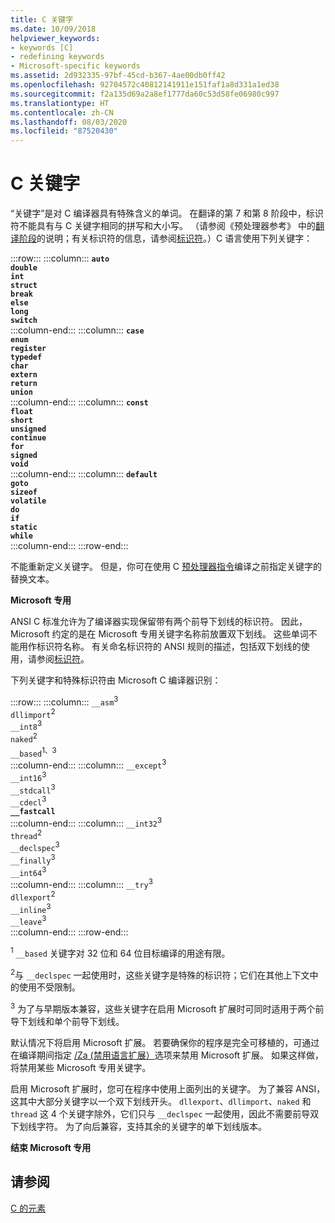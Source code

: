 ```yaml
---
title: C 关键字
ms.date: 10/09/2018
helpviewer_keywords:
- keywords [C]
- redefining keywords
- Microsoft-specific keywords
ms.assetid: 2d932335-97bf-45cd-b367-4ae00db0ff42
ms.openlocfilehash: 92704572c40812141911e151faf1a8d331a1ed38
ms.sourcegitcommit: f2a135d69a2a8ef1777da60c53d58fe06980c997
ms.translationtype: HT
ms.contentlocale: zh-CN
ms.lasthandoff: 08/03/2020
ms.locfileid: "87520430"
---
```

# <a name="c-keywords"></a>C 关键字

“关键字”是对 C 编译器具有特殊含义的单词。 在翻译的第 7 和第 8 阶段中，标识符不能具有与 C 关键字相同的拼写和大小写。 （请参阅《预处理器参考》  中的[翻译阶段](../preprocessor/phases-of-translation.md)的说明；有关标识符的信息，请参阅[标识符](../c-language/c-identifiers.md)。）C 语言使用下列关键字：

:::row:::
    :::column:::
        **`auto`**<br/>
        **`double`**<br/>
        **`int`**<br/>
        **`struct`**<br/>
        **`break`**<br/>
        **`else`**<br/>
        **`long`**<br/>
        **`switch`**<br/>
    :::column-end:::
    :::column:::
        **`case`**<br/>
        **`enum`**<br/>
        **`register`**<br/>
        **`typedef`**<br/>
        **`char`**<br/>
        **`extern`**<br/>
        **`return`**<br/>
        **`union`**<br/>
    :::column-end:::
    :::column:::
        **`const`**<br/>
        **`float`**<br/>
        **`short`**<br/>
        **`unsigned`**<br/>
        **`continue`**<br/>
        **`for`**<br/>
        **`signed`**<br/>
        **`void`**<br/>
    :::column-end:::
    :::column:::
        **`default`**<br/>
        **`goto`**<br/>
        **`sizeof`**<br/>
        **`volatile`**<br/>
        **`do`**<br/>
        **`if`**<br/>
        **`static`**<br/>
        **`while`**<br/>
    :::column-end:::
:::row-end:::

不能重新定义关键字。 但是，你可在使用 C [预处理器指令](../preprocessor/preprocessor-directives.md)编译之前指定关键字的替换文本。

**Microsoft 专用**

ANSI C 标准允许为了编译器实现保留带有两个前导下划线的标识符。 因此，Microsoft 约定的是在 Microsoft 专用关键字名称前放置双下划线。 这些单词不能用作标识符名称。 有关命名标识符的 ANSI 规则的描述，包括双下划线的使用，请参阅[标识符](../c-language/c-identifiers.md)。

下列关键字和特殊标识符由 Microsoft C 编译器识别：

:::row:::
    :::column:::
        `__asm`<sup>3</sup><br/>
        `dllimport`<sup>2</sup><br/>
        `__int8`<sup>3</sup><br/>
        `naked`<sup>2</sup><br/>
        `__based`<sup>1、3</sup><br/>
    :::column-end:::
    :::column:::
        `__except`<sup>3</sup><br/>
        `__int16`<sup>3</sup><br/>
        `__stdcall`<sup>3</sup><br/>
        `__cdecl`<sup>3</sup><br/>
        **`__fastcall`**<br/>
    :::column-end:::
    :::column:::
        `__int32`<sup>3</sup><br/>
        `thread`<sup>2</sup><br/>
        `__declspec`<sup>3</sup><br/>
        `__finally`<sup>3</sup><br/>
        `__int64`<sup>3</sup><br/>
    :::column-end:::
    :::column:::
        `__try`<sup>3</sup><br/>
        `dllexport`<sup>2</sup><br/>
        `__inline`<sup>3</sup><br/>
        `__leave`<sup>3</sup><br/>
    :::column-end:::
:::row-end:::

<sup>1</sup> `__based` 关键字对 32 位和 64 位目标编译的用途有限。

<sup>2</sup>与 `__declspec` 一起使用时，这些关键字是特殊的标识符；它们在其他上下文中的使用不受限制。

<sup>3</sup> 为了与早期版本兼容，这些关键字在启用 Microsoft 扩展时可同时适用于两个前导下划线和单个前导下划线。

默认情况下将启用 Microsoft 扩展。 若要确保你的程序是完全可移植的，可通过在编译期间指定 [/Za \(禁用语言扩展）](../build/reference/za-ze-disable-language-extensions.md)选项来禁用 Microsoft 扩展。 如果这样做，将禁用某些 Microsoft 专用关键字。

启用 Microsoft 扩展时，您可在程序中使用上面列出的关键字。 为了兼容 ANSI，这其中大部分关键字以一个双下划线开头。 `dllexport`、`dllimport`、`naked` 和 `thread` 这 4 个关键字除外，它们只与 `__declspec` 一起使用，因此不需要前导双下划线字符。 为了向后兼容，支持其余的关键字的单下划线版本。

**结束 Microsoft 专用**

## <a name="see-also"></a>请参阅

[C 的元素](../c-language/elements-of-c.md)
